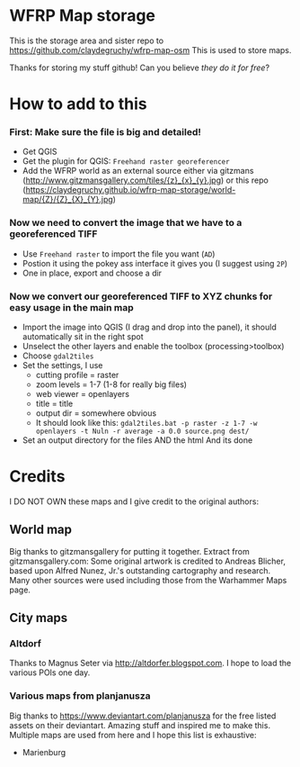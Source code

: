 # WFRP Map storage
This is the storage area and sister repo to 
https://github.com/claydegruchy/wfrp-map-osm
This is used to store maps.

Thanks for storing my stuff github! Can you believe _they do it for free_?

# How to add to this
### First: Make sure the file is big and detailed!
- Get QGIS
- Get the plugin for QGIS: `Freehand raster georeferencer`
- Add the WFRP world as an external source either via gitzmans (http://www.gitzmansgallery.com/tiles/{z}_{x}_{y}.jpg) or this repo (https://claydegruchy.github.io/wfrp-map-storage/world-map/{Z}/{Z}_{X}_{Y}.jpg)


### Now we need to convert the image that we have to a georeferenced TIFF
- Use `Freehand raster` to import the file you want (`AD`)
- Postion it using the pokey ass interface it gives you (I suggest using `2P`)
- One in place, export and choose a dir


### Now we convert our georeferenced TIFF to XYZ chunks for easy usage in the main map
- Import the image into QGIS (I drag and drop into the panel), it should automatically sit in the right spot
- Unselect the other layers and enable the toolbox (processing>toolbox)
- Choose `gdal2tiles` 
- Set the settings, I use 
	- cutting profile = raster
	- zoom levels = 1-7 (1-8 for really big files)
	- web viewer = openlayers
	- title = title
	- output dir = somewhere obvious
	- It should look like this: `gdal2tiles.bat -p raster -z 1-7 -w openlayers -t Nuln -r average -a 0.0 source.png dest/`
- Set an output directory for the files AND the html
And its done

# Credits
I DO NOT OWN these maps and I give credit to the original authors:
## World map
Big thanks to gitzmansgallery for putting it together. Extract from gitzmansgallery.com:
Some original artwork is credited to Andreas Blicher, based upon Alfred Nunez, Jr.'s outstanding cartography and research. Many other sources were used including those from the Warhammer Maps page.

## City maps

### Altdorf
Thanks to Magnus Seter via http://altdorfer.blogspot.com. I hope to load the various POIs one day.

### Various maps from planjanusza
Big thanks to https://www.deviantart.com/planjanusza for the free listed assets on their deviantart. Amazing stuff and inspired me to make this. Multiple maps are used from here and I hope this list is exhaustive:
- Marienburg